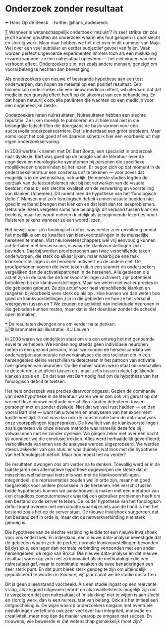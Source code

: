 # Onderzoek zonder resultaat

✒ Hans Op de Beeck :twitter: @hans_opdebeeck

∑ Wanneer is wetenschappelijk onderzoek ‘mislukt’? In zeer strikte zin zou je dit kunnen opvatten als onderzoek waarin iets fout gelopen is door slecht en slordig werk. Maar daar hebben we het niet over in dit nummer van Maja. Wel over een veel subtieler en eerder subjectief gevoel van falen. Vaak worden perfect uitgevoerde experimenten immers toch als een mislukking ervaren wanneer ze een nulresultaat opleveren — het niet vinden van een verhoopt effect. Onderzoekers zijn, net zoals andere mensen, geneigd om vooral belang te hechten aan bevestiging.

Als onderzoekers een nieuwe of bestaande hypothese aan een test onderwerpen, dan hopen ze meestal op een positief resultaat. Een biomedisch onderzoeker die een nieuw medicijn uittest, wil uiteraard dat dat medicijn een gunstig effect heeft op de uitkomst van een behandeling. En dat hopen natuurlijk ook alle patiënten die wachten op een medicijn voor een ongeneeslijke ziekte.

Onderzoekers haten nulresultaten. Nulresultaten hebben een slechte reputatie. Ze lijken moeilijk te publiceren en al helemaal niet in die belangrijke tijdschriften die doorgaans de basis vormen voor een succesvolle onderzoekscarrière. Dat is inderdaad een groot probleem. Maar soms loopt het ook goed af en daarvan schets ik hier een voorbeeld uit mijn eigen onderzoekservaring.

In 2008 werkte ik samen met Dr. Bart Boets, een specialist in onderzoek naar dyslexie. Bart was goed op de hoogte van de literatuur over de cognitieve en neurologische symptomen bij personen die specifieke moeilijkheden ondervinden bij het lezen. Er begon zich op dat moment in de onderzoeksliteratuur een consensus af te tekenen — voor zover dat mogelijk is in de wetenschap, natuurlijk. De meeste studies legden de oorzaak van de leesproblemen niet bij het verwerken van de visuele beelden, maar bij een slechte kwaliteit van de verwerking en voorstelling van klanken (fonemen). Dit noemt men de hypothese van het ‘fonologisch deficit’. Mensen met zo’n fonologisch deficit kunnen visuele beelden niet goed in verband brengen met klanken en dat leidt dan tot leesproblemen. Getrainde lezers vergeten soms hoe belangrijk dit verband tussen klank en beeld is, maar het wordt meteen duidelijk als je beginnende lezertjes hoort fluisteren telkens wanneer ze een woord lezen.

Het bewijs voor zo’n fonologisch deficit was echter zeer onvolledig omdat het moeilijk is om de kwaliteit van klankvoorstellingen in de menselijke hersenen te meten. Wat neurowetenschappers wél vrij eenvoudig kunnen achterhalen met hersenscans, is waar die klankvoorstellingen zich bevinden. Daarbij worden proefpersonen aan twee verschillende taken onderworpen, die sterk op elkaar lijken, maar waarbij de ene taak klankvoorstellingen in de hersenen activeert en de andere niet. De proefpersonen voeren die twee taken uit in een scanner en onderzoekers vergelijken dan de activatiepatronen in de hersenen. Alle gebieden die actief zijn in de taak die de klankvoorstellingen activeert, zijn potentieel betrokken bij die klankvoorstellingen. Maar we weten niet wat er precies in die gebieden gebeurt. Ze zijn actief voor heel verschillende klanken en reageren bijvoorbeeld even sterk op <mama> als op <schurk>. Hoe kunnen we dan weten hoe goed de klankvoorstellingen zijn in die gebieden en hoe ze het verschil weergeven tussen <mama> en <schurk>? We zouden de activiteit van individuele neuronen in die gebieden kunnen meten, maar dat is niet doenbaar zonder de schedel open te maken.

❝ De resultaten dwongen ons om verder na te denken. ![](brainscan.png "© bronmateriaal illustratie: KU Leuven")

In 2008 waren we eindelijk in staat om via een omweg het net genoemde euvel te verhelpen. We konden nog steeds geen individuele neuronen meten in een gezond persoon, maar we konden de hersenscandata wel onderwerpen aan neurale netwerkanalyses die ons toelieten om in een hersengebied kleine verschillen te detecteren in het patroon van activatie over groepen van neuronen. Op die manier waren we in staat om verschillen te detecteren, niet alleen tussen <mama> en <schurk>, maar zelfs tussen relatief gelijkende klanken zoals <baba> en <bubu>. En dat was wat Bart nodig had om de hypothese van het fonologisch deficit te toetsen.

Het hele onderzoek was precies daarvoor opgezet. Gezien de dominantie van deze hypothese in de literatuur waren we er dan ook vrij gerust op dat we met deze nieuwe methode verschillen zouden detecteren tussen personen met en zonder dyslexie. Niet dat we veel rust hadden — en dan vooral Bart niet — want het uitvoeren en analyseren van het experiment kostte veel tijd. Groot was dan ook de consternatie toen de data-analyses onze voorspellingen tegenspraken. De kwaliteit van de klankvoorstellingen zoals gemeten via onze nieuwe methode was namelijk dezelfde bij volwassenen met én zonder dyslexie. We gingen zeker niet over één nacht ijs vooraleer we die conclusie trokken. Alles werd herhaaldelijk geverifieerd; verschillende varianten van de analyses werden uitgeprobeerd. We werden steeds zekerder van ons stuk: er was duidelijk wat loos met die hypothese van het fonologisch deficit. Maar hoe moest het nu verder?

De resultaten dwongen ons om verder na te denken. Toevallig werd er in de laatste jaren een alternatieve hypothese opgeworpen die stelde dat er misschien wel helemaal niets mis was met de klankvoorstellingen. Integendeel, die representaties zouden wel in orde zijn, maar niet goed toegankelijk voor andere processen in de hersenen. Het verschil tussen beide hypotheses kunnen we aanschouwelijk maken met een metafoor van een draadloos computernetwerk waarbij een gebruiker problemen heeft om een bestand op de server te lezen. De ‘oude’ hypothese van het fonologisch deficit komt overeen met een situatie waarbij er iets aan de hand is met het bestand zoals het op de server staat. De nieuwe invalshoek suggereert dat het bestand zelf in orde is, maar dat de netwerkverbinding niet sterk genoeg is.

Die hypothese van de slechte verbinding leidde tot een nieuwe invalshoek voor ons onderzoek. En inderdaad, een nieuwe data-analyse bevestigde dat de gebieden waarin zich de perfect normale klankvoorstellingen bevonden bij dyslexie, een lager dan normale verbinding vertoonden met een ander hersengebied, de regio van Broca. Die nieuwe data-analyse en dat nieuwe resultaat waren op zich niet zo innovatief als de methodologie die een nulresultaat gaf, maar in combinatie maakten de twee benaderingen een zeer sterk punt. En dat punt bleek sterk genoeg te zijn om uiteindelijk gepubliceerd te worden in _Science_, vijf jaar nadat we de studie opstartten.

Dit is geen alleenstaand voorbeeld. Als een studie ingaat op een relevante vraag, als ze goed uitgevoerd wordt en als kwaliteitstests mogelijk zijn om te verzekeren dat een nulresultaat of ‘mislukking’ niet te wijten is aan slecht en slordig werk, dan is een nulresultaat van belang. Ook als het initieel een ontgoocheling is. De wijze waarop onderzoekers omgaan met eventuele mislukkingen vertelt ons ook zeer veel over hun integriteit, motivatie en creativiteit, meer nog dan de manier waarop ze omgaan met succes. En trouwens, wie beweerde er dat wetenschap gemakkelijk moet zijn?
